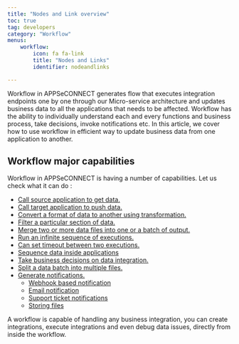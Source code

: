 ```yaml
---
title: "Nodes and Link overview"
toc: true
tag: developers
category: "Workflow"
menus: 
    workflow:
        icon: fa fa-link
        title: "Nodes and Links" 
        identifier: nodeandlinks 

---
```


Workflow in APPSeCONNECT generates flow that executes integration endpoints one by one through our Micro-service architecture and 
updates business data to all the applications that needs to be affected. Workflow has the ability to individually understand
each and every functions and business process, take decisions, invoke notifications etc. In this article, we cover how to use workflow
in efficient way to update business data from one application to another. 

## Workflow major capabilities

Workflow in APPSeCONNECT is having a number of capabilities. Let us check what it can do : 

- [Call source application to get data.](/workflow/working-with-get)
- [Call target application to push data.](/workflow/working-with-post)
- [Convert a format of data to another using transformation.](/workflow/working-with-process)
- [Filter a particular section of data.](/workflow/working-with-filter)
- [Merge two or more data files into one or a batch of output.](/workflow/working-with-merger)
- [Run an infinite sequence of executions.](/workflow/working-with-loops)
- [Can set timeout between two executions.](/workflow/working-with-delay)
- [Sequence data inside applications](/workflow/working-with-sequencer)
- [Take business decisions on data integration.](/workflow/working-with-rule)
- [Split a data batch into multiple files.](/workflow/working-with-splitter)
- [Generate notifications.](/workflow/generating-actions)
  - [Webhook based notification](/workflow/generating-notification-webhooks)
  - [Email notification](/workflow/generating-notification-emails)
  - [Support ticket notifications](/workflow/generating-notification-support-ticket)
  - [Storing files](/workflow/generating-storage-action)

A workflow is capable of handling any business integration, you can create integrations,
execute integrations and even debug data issues, directly from inside the workflow. 

